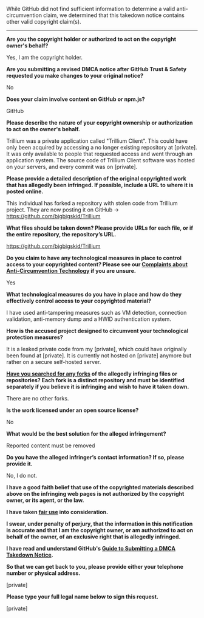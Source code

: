 While GitHub did not find sufficient information to determine a valid anti-circumvention claim, we determined that this takedown notice contains other valid copyright claim(s).

---

**Are you the copyright holder or authorized to act on the copyright owner's behalf?**

Yes, I am the copyright holder.

**Are you submitting a revised DMCA notice after GitHub Trust & Safety requested you make changes to your original notice?**

No

**Does your claim involve content on GitHub or npm.js?**

GitHub

**Please describe the nature of your copyright ownership or authorization to act on the owner's behalf.**

Trillium was a private application called "Trillium Client". This could have only been acquired by accessing a no longer existing repository at [private]. It was only available to people that requested access and went through an application system. The source code of Trillium Client software was hosted on your servers, and every commit was on [private].

**Please provide a detailed description of the original copyrighted work that has allegedly been infringed. If possible, include a URL to where it is posted online.**

This individual has forked a repository with stolen code from Trillium project. They are now posting it on GitHub -> https://github.com/bigbigskid/Trillium

**What files should be taken down? Please provide URLs for each file, or if the entire repository, the repository’s URL.**

https://github.com/bigbigskid/Trillium

**Do you claim to have any technological measures in place to control access to your copyrighted content? Please see our <a href="https://docs.github.com/articles/guide-to-submitting-a-dmca-takedown-notice#complaints-about-anti-circumvention-technology">Complaints about Anti-Circumvention Technology</a> if you are unsure.**

Yes

**What technological measures do you have in place and how do they effectively control access to your copyrighted material?**

I have used anti-tampering measures such as VM detection, connection validation, anti-memory dump and a HWID authentication system.

**How is the accused project designed to circumvent your technological protection measures?**

It is a leaked private code from my [private], which could have originally been found at [private]. It is currently not hosted on [private] anymore but rather on a secure self-hosted server.

**<a href="https://docs.github.com/articles/dmca-takedown-policy#b-what-about-forks-or-whats-a-fork">Have you searched for any forks</a> of the allegedly infringing files or repositories? Each fork is a distinct repository and must be identified separately if you believe it is infringing and wish to have it taken down.**

There are no other forks.

**Is the work licensed under an open source license?**

No

**What would be the best solution for the alleged infringement?**

Reported content must be removed

**Do you have the alleged infringer’s contact information? If so, please provide it.**

No, I do not.

**I have a good faith belief that use of the copyrighted materials described above on the infringing web pages is not authorized by the copyright owner, or its agent, or the law.**

**I have taken <a href="https://www.lumendatabase.org/topics/22">fair use</a> into consideration.**

**I swear, under penalty of perjury, that the information in this notification is accurate and that I am the copyright owner, or am authorized to act on behalf of the owner, of an exclusive right that is allegedly infringed.**

**I have read and understand GitHub's <a href="https://docs.github.com/articles/guide-to-submitting-a-dmca-takedown-notice/">Guide to Submitting a DMCA Takedown Notice</a>.**

**So that we can get back to you, please provide either your telephone number or physical address.**

[private]

**Please type your full legal name below to sign this request.**

[private]
